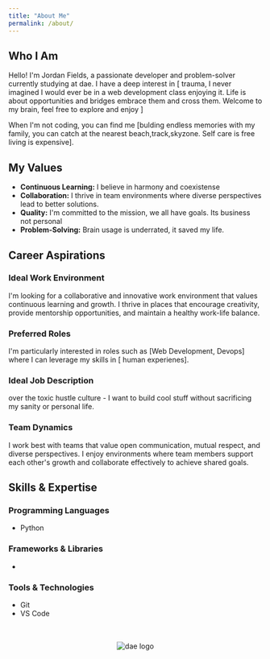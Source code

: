 ```yaml
---
title: "About Me"
permalink: /about/
---
```


## Who I Am

Hello! I'm Jordan Fields, a passionate developer and problem-solver currently studying at dae. 
I have a deep interest in [ trauma, I never imagined I would ever be in a web development class enjoying it. Life is about opportunities and bridges embrace them and cross them. Welcome to my brain, feel free to explore and enjoy ]


When I'm not coding, you can find me [bulding endless memories with my family, you can catch at the nearest beach,track,skyzone. Self care is free living is expensive].

## My Values

- **Continuous Learning:** I believe in harmony and coexistense
- **Collaboration:** I thrive in team environments where diverse perspectives lead to better solutions.
- **Quality:** I'm committed to the mission, we all have goals. Its business not personal
- **Problem-Solving:** Brain usage is underrated, it saved my life.

## Career Aspirations

### Ideal Work Environment

I'm looking for a collaborative and innovative work environment that values continuous learning and growth.
I thrive in places that encourage creativity, provide mentorship opportunities, and maintain a healthy work-life balance.

### Preferred Roles

I'm particularly interested in roles such as [Web Development, Devops] where I can leverage my skills in [ human experienes].

### Ideal Job Description

over the toxic hustle culture - I want to build cool stuff without sacrificing my sanity or personal life.


### Team Dynamics

I work best with teams that value open communication, mutual respect, and diverse perspectives. 
I enjoy environments where team members support each other's growth and collaborate effectively 
to achieve shared goals.

## Skills & Expertise

### Programming Languages

- Python

<!-- Add more as needed -->

### Frameworks & Libraries
- 
<!-- Add more as needed -->

### Tools & Technologies
- Git
- VS Code

<!-- Add more as needed -->

<div style="text-align: center; margin-top: 3rem;">
  <img src="/assets/img/dae-web.avif" alt="dae logo" style="max-width: 150px; height: auto;">
</div>